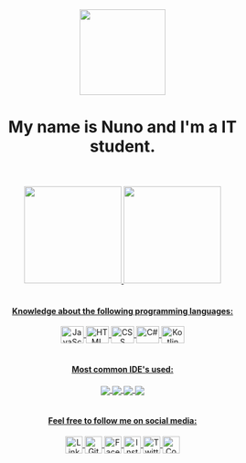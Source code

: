 <div align="center">
  <img src="https://media.giphy.com/media/iDbDicWr95THaVsuIF/giphy.gif" width="150" height="150"> </img>
</div>
<h1 align="center"> My name is Nuno and I'm a IT student. </h1>

<br>
<br>

<!-- Github Stats -->
<div align="center">
  <a href="https://github.com/hotnunstar">
  <img height="170em" src="https://github-readme-stats.vercel.app/api?username=hotnunstar&show_icons=true&theme=algolia&include_all_commits=true&count_private=true"/>
  <img height="170em" src="https://github-readme-stats.vercel.app/api/top-langs/?username=hotnunstar&layout=compact&langs_count=7&theme=algolia&cache_seconds=7200"/>
</div>
  
<br>
  
<!-- Languages -->  
<div align="center" style="display: inline_block">
  <h4> Knowledge about the following programming languages: </h4>
  <a href="https://www.javascript.com/" target="_blank"><img align="center" alt="JavaScript" height="30" width="40" src="https://cdn.jsdelivr.net/gh/devicons/devicon/icons/javascript/javascript-plain.svg">
  <a href="https://developer.mozilla.org/en-US/docs/Web/HTML" target="_blank"><img align="center" alt="HTML" height="30" width="40" src="https://cdn.jsdelivr.net/gh/devicons/devicon/icons/html5/html5-plain.svg">
   <a href="https://developer.mozilla.org/en-US/docs/Web/CSS" target="_blank"><img align="center" alt="CSS" height="30" width="40" src="https://cdn.jsdelivr.net/gh/devicons/devicon/icons/css3/css3-plain.svg">
  <a href="https://learn.microsoft.com/en-us/dotnet/csharp/tour-of-csharp/" target="_blank"><img align="center" alt="C#" height="30" width="40" src="https://cdn.jsdelivr.net/gh/devicons/devicon/icons/csharp/csharp-plain.svg">
  <a href="https://kotlinlang.org/" target="_blank"><img align="center" alt="Kotlin" height="30" width="40" src="https://cdn.jsdelivr.net/gh/devicons/devicon/icons/kotlin/kotlin-original.svg">
</div>
  
  <br>
  
<!-- IDE's -->
<div align="center" style="display: inline_block">
  <h4> Most common IDE's used: </h4>
  <a href="https://visualstudio.microsoft.com/" target="_blank"><img align="center" src="https://img.shields.io/badge/Visual_Studio-5C2D91?style=for-the-badge&logo=visual%20studio&logoColor=white">
  <a href="https://code.visualstudio.com/" target="_blank"><img align="center" src="https://img.shields.io/badge/Visual_Studio_Code-0078D4?style=for-the-badge&logo=visual%20studio%20code&logoColor=white">
  <a href="https://developer.android.com/studio" target="_blank"><img align="center" src="https://img.shields.io/badge/Android_Studio-3DDC84?style=for-the-badge&logo=android-studio&logoColor=white">
  <a href="https://www.mysql.com/" target="_blank"><img align="center" src="https://img.shields.io/badge/MySQL-005C84?style=for-the-badge&logo=mysql&logoColor=white">
</div>
  
  <br>
  
<!-- Social Media -->
  <div align="center" style="display: inline_block">
  <h4> Feel free to follow me on social media: </h4>
  <a href="https://www.linkedin.com/in/nuno-araujo-dev/" target="_blank"> <img align="center" alt="LinkedIn" height="30" width="30" src="https://cdn.jsdelivr.net/gh/devicons/devicon/icons/linkedin/linkedin-original.svg">
  <a href="https://github.com/hotnunstar" target="_blank"> <img align="center" alt="GitHub" height="30" width="30" src="https://cdn-icons-png.flaticon.com/512/25/25657.png">
  <a href="https://www.facebook.com/nuno.araujo.1253" target="_blank"><img align="center" alt="Facebook" height="30" width="30" src="https://cdn.jsdelivr.net/gh/devicons/devicon/icons/facebook/facebook-plain.svg">
  <a href="https://www.instagram.com/nuno.69/" target="_blank"><img align="center" alt="Instagram" height="30" width="30" src="https://cdn-icons-png.flaticon.com/512/2111/2111463.png">
  <a href="https://twitter.com/nunoa8" target="_blank"><img align="center" alt="Twitter" height="30" width="30" src="https://cdn.jsdelivr.net/gh/devicons/devicon/icons/twitter/twitter-original.svg">
  <a href="https://codepen.io/nuno-ara-jo" target="_blank"><img align="center" alt="Codepen" height="30" width="30" src="https://cdn.jsdelivr.net/gh/devicons/devicon/icons/codepen/codepen-plain.svg">
</div>
